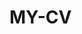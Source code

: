  # MY-CV  
 
       
        
           
              
        
        
       
        
     
    
  
    

